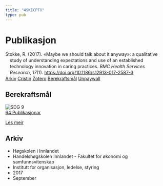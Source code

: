 ```yaml
---
title: "49KICPT8"
type: pub
---
```

<h1>Publikasjon</h1>
<article id="csl-bib-container-49KICPT8" class="csl-bib-container">
  <div class="csl-bib-body" style="line-height: 1.35; padding-left: 1em; text-indent:-1em;">
  <div class="csl-entry">Stokke, R. (2017). &#xAB;Maybe we should talk about it anyway&#xBB;: a qualitative study of understanding expectations and use of an established technology innovation in caring practices. <i>BMC Health Services Research</i>, <i>17</i>(1). <a href="https://doi.org/10.1186/s12913-017-2587-3">https://doi.org/10.1186/s12913-017-2587-3</a></div>
</div>
  <div class="csl-bib-buttons">
    <a href="#taxonomy-article-49KICPT8" class="csl-bib-button">Arkiv</a>
    <a href alt="Cristin URL" class="csl-bib-button">Cristin</a>
    <a href alt="Zotero URL" class="csl-bib-button">Zotero</a>
    <a href="#sdg-article-49KICPT8" class="csl-bib-button">Berekraftsmål</a>
    <a href="https://doi.org/10.1186/s12913-017-2587-3" class="csl-bib-button">Unpaywall</a>
  </div>
  <div id="csl-bib-meta-container-49KICPT8"></div>
</article>
<div id="csl-bib-meta-49KICPT8" class="csl-bib-meta">
  <article id="sdg-article-49KICPT8" class="sdg-article">
    <h1>Berekraftsmål</h1>
    <div class="sdg-container"><div id="sdg9" class="sdg">
<img src="{{< params subfolder >}}images/sdg/sdg09_no.png" class="image" alt="SDG 9">
<div class="sdg-overlay">
<a href="{{< params subfolder >}}no/archive/?sdg=9#archive" class="sdg-publication-count"><span>64</span> Publikasjonar</a>
<p><a href="https://www.fn.no/om-fn/fns-baerekraftsmaal/industri-innovasjon-og-infrastruktur?lang=nno-NO" class="sdg-read-more">Les meir</a></p>
</div>
</div></div>
  </article>
  <article id="taxonomy-article-49KICPT8" class="taxonomy-article">
    <h1>Arkiv</h1>
    <ul>
      <li>Høgskolen i Innlandet</li>
      <li>Handelshøgskolen Innlandet - Fakultet for økonomi og samfunnsvitenskap</li>
      <li>Institutt for organisasjon, ledelse, styring</li>
      <li>2017</li>
      <li>September</li>
    </ul>
  </article>
</div>
